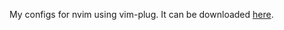 My configs for nvim using vim-plug. 
It can be downloaded [here](https://github.com/junegunn/vim-plug).

